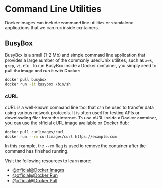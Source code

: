 # Command Line Utilities

Docker images can include command line utilities or standalone applications that we can run inside containers.

## BusyBox

BusyBox is a small (1-2 Mb) and simple command line application that provides a large number of the commonly used Unix utilities, such as `awk`, `grep`, `vi`, etc. To run BusyBox inside a Docker container, you simply need to pull the image and run it with Docker:

```bash
docker pull busybox
docker run -it busybox /bin/sh
```

### cURL

cURL is a well-known command line tool that can be used to transfer data using various network protocols. It is often used for testing APIs or downloading files from the internet. To use cURL inside a Docker container, you can use the official cURL image available on Docker Hub:

```bash
docker pull curlimages/curl
docker run --rm curlimages/curl https://example.com
```

In this example, the `--rm` flag is used to remove the container after the command has finished running.

Visit the following resources to learn more:

- [@official@Docker Images](https://docs.docker.com/engine/reference/commandline/images/)
- [@official@Docker Run](https://docs.docker.com/reference/cli/docker/container/run/)
- [@official@Docker Pull](https://docs.docker.com/engine/reference/commandline/pull/)

